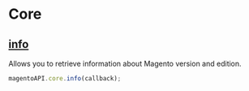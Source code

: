 # Core

## [info](http://www.magentocommerce.com/api/soap/miscellaneous/magentoAPI.info.html)

Allows you to retrieve information about Magento version and edition.

```js
magentoAPI.core.info(callback);
```